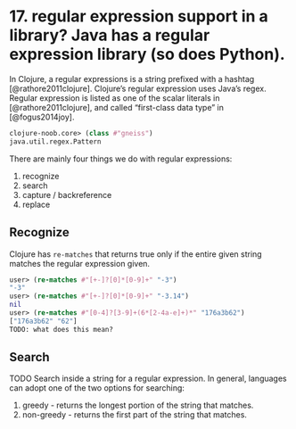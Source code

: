 # 17. regular expression support in a library? Java has a regular expression library (so does Python).

In Clojure, a regular expressions is a string prefixed with a hashtag [@rathore2011clojure]. Clojure’s regular
expression uses Java’s regex. Regular expression is listed as one of the scalar literals in [@rathore2011clojure], and called “first-class data type” in [@fogus2014joy].


```clojure
clojure-noob.core> (class #"gneiss")
java.util.regex.Pattern
```


There are mainly four things we do with regular expressions:

1. recognize
2. search
3. capture / backreference
4. replace

## Recognize

Clojure has `re-matches` that returns true only if the entire given string matches the regular expression given.

```clojure
user> (re-matches #"[+-]?[0]*[0-9]+" "-3")
"-3"
user> (re-matches #"[+-]?[0]*[0-9]+" "-3.14")
nil
user> (re-matches #"[0-4]?[3-9]+(6*[2-4a-e]+)*" "176a3b62")
["176a3b62" "62"]
TODO: what does this mean?
```

## Search

TODO
Search inside a string for a regular expression. In general, languages can adopt one of the two options for searching:

1. greedy - returns the longest portion of the string that matches.
2. non-greedy - returns the first part of the string that matches.



